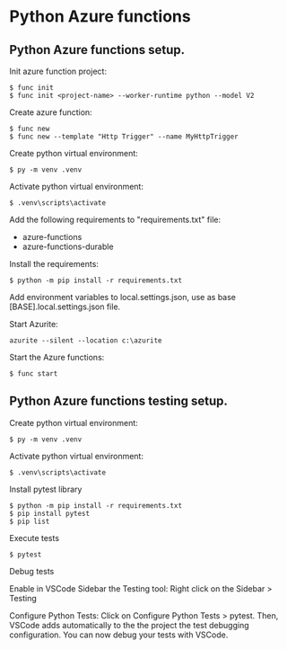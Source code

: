 # Python Azure functions

## Python Azure functions setup.

Init azure function project:

```console
$ func init
$ func init <project-name> --worker-runtime python --model V2
```

Create azure function:

```console
$ func new
$ func new --template "Http Trigger" --name MyHttpTrigger
```

Create python virtual environment:

```console
$ py -m venv .venv
```

Activate python virtual environment:

```console
$ .venv\scripts\activate
```

Add the following requirements to "requirements.txt" file:

- azure-functions
- azure-functions-durable

Install the requirements:

```console
$ python -m pip install -r requirements.txt
```

Add environment variables to local.settings.json, use as base [BASE].local.settings.json file.

Start Azurite:

```console
azurite --silent --location c:\azurite
```

Start the Azure functions:

```console
$ func start
```

## Python Azure functions testing setup.

Create python virtual environment:

```console
$ py -m venv .venv
```

Activate python virtual environment:

```console
$ .venv\scripts\activate
```

Install pytest library

```console
$ python -m pip install -r requirements.txt
$ pip install pytest
$ pip list
```

Execute tests

```console
$ pytest
```

Debug tests

Enable in VSCode Sidebar the Testing tool: Right click on the Sidebar > Testing

Configure Python Tests: Click on Configure Python Tests > pytest. Then, VSCode adds automatically to the the project the test debugging configuration. You can now debug your tests with VSCode.
